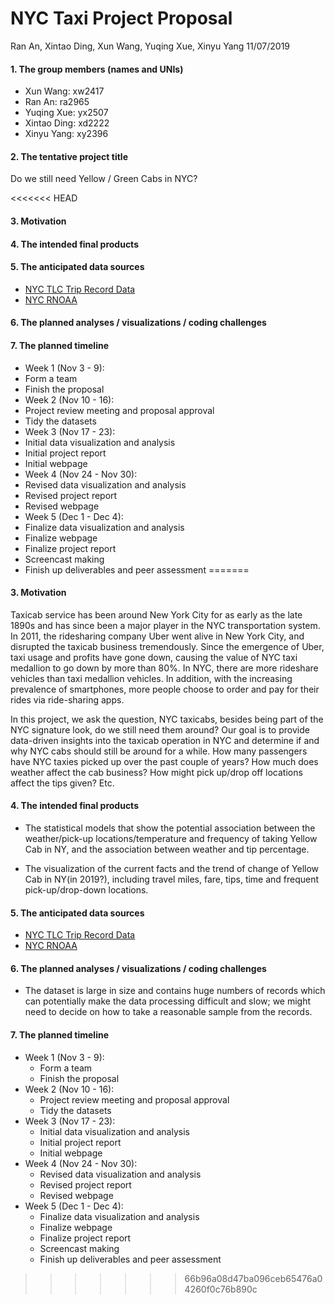 NYC Taxi Project Proposal
================
Ran An, Xintao Ding, Xun Wang, Yuqing Xue, Xinyu Yang
11/07/2019

#### 1. The group members (names and UNIs)

-   Xun Wang: xw2417
-   Ran An: ra2965
-   Yuqing Xue: yx2507
-   Xintao Ding: xd2222
-   Xinyu Yang: xy2396

#### 2. The tentative project title

Do we still need Yellow / Green Cabs in NYC?

<<<<<<< HEAD
#### 3. Motivation

#### 4. The intended final products

#### 5. The anticipated data sources

-   [NYC TLC Trip Record Data](https://www1.nyc.gov/site/tlc/about/tlc-trip-record-data.page)
-   [NYC RNOAA](https://data.nodc.noaa.gov/cgi-bin/iso?id=gov.noaa.ncdc:C00861)

#### 6. The planned analyses / visualizations / coding challenges

#### 7. The planned timeline

-   Week 1 (Nov 3 - 9):
-   Form a team
-   Finish the proposal
-   Week 2 (Nov 10 - 16):
-   Project review meeting and proposal approval
-   Tidy the datasets
-   Week 3 (Nov 17 - 23):
-   Initial data visualization and analysis
-   Initial project report
-   Initial webpage
-   Week 4 (Nov 24 - Nov 30):
-   Revised data visualization and analysis
-   Revised project report
-   Revised webpage
-   Week 5 (Dec 1 - Dec 4):
-   Finalize data visualization and analysis
-   Finalize webpage
-   Finalize project report
-   Screencast making
-   Finish up deliverables and peer assessment
=======
#### 3\. Motivation

Taxicab service has been around New York City for as early as the late
1890s and has since been a major player in the NYC transportation
system. In 2011, the ridesharing company Uber went alive in New York
City, and disrupted the taxicab business tremendously. Since the
emergence of Uber, taxi usage and profits have gone down, causing the
value of NYC taxi medallion to go down by more than 80%. In NYC, there
are more rideshare vehicles than taxi medallion vehicles. In addition,
with the increasing prevalence of smartphones, more people choose to
order and pay for their rides via ride-sharing apps.

In this project, we ask the question, NYC taxicabs, besides being part
of the NYC signature look, do we still need them around? Our goal is to
provide data-driven insights into the taxicab operation in NYC and
determine if and why NYC cabs should still be around for a while. How
many passengers have NYC taxies picked up over the past couple of years?
How much does weather affect the cab business? How might pick up/drop
off locations affect the tips given? Etc.

#### 4\. The intended final products

  - The statistical models that show the potential association between
    the weather/pick-up locations/temperature and frequency of taking
    Yellow Cab in NY, and the association between weather and tip
    percentage.

  - The visualization of the current facts and the trend of change of
    Yellow Cab in NY(in 2019?), including travel miles, fare, tips, time
    and frequent pick-up/drop-down locations.

#### 5\. The anticipated data sources

  - [NYC TLC Trip Record
    Data](https://www1.nyc.gov/site/tlc/about/tlc-trip-record-data.page)
  - [NYC
    RNOAA](https://data.nodc.noaa.gov/cgi-bin/iso?id=gov.noaa.ncdc:C00861)

#### 6\. The planned analyses / visualizations / coding challenges

  - The dataset is large in size and contains huge numbers of records
    which can potentially make the data processing difficult and slow;
    we might need to decide on how to take a reasonable sample from the
    records.

#### 7\. The planned timeline

  - Week 1 (Nov 3 - 9):
      - Form a team
      - Finish the proposal
  - Week 2 (Nov 10 - 16):
      - Project review meeting and proposal approval
      - Tidy the datasets
  - Week 3 (Nov 17 - 23):
      - Initial data visualization and analysis
      - Initial project report
      - Initial webpage
  - Week 4 (Nov 24 - Nov 30):
      - Revised data visualization and analysis
      - Revised project report
      - Revised webpage
  - Week 5 (Dec 1 - Dec 4):
      - Finalize data visualization and analysis
      - Finalize webpage
      - Finalize project report
      - Screencast making
      - Finish up deliverables and peer assessment
>>>>>>> 66b96a08d47ba096ceb65476a04260f0c76b890c
